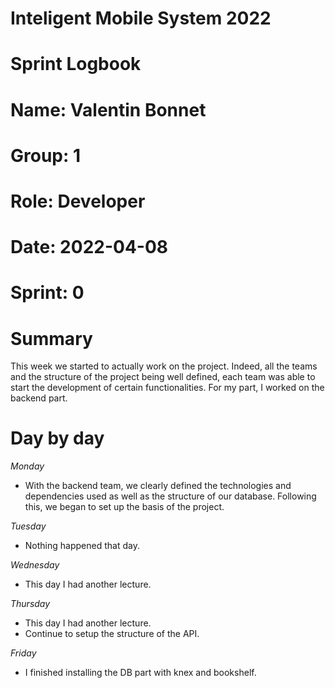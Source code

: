 #
# **Inteligent Mobile System 2022**
#
#
#
# **Sprint Logbook**
# **Name:	Valentin Bonnet**
# **Group:	1**
# **Role:	Developer**
# **Date:	2022-04-08**
# **Sprint: 	0**
#
# **Summary**
This week we started to actually work on the project. Indeed, all the teams and the structure of the project being well defined, each team was able to start the development of certain functionalities. For my part, I worked on the backend part.

# **Day by day**
*Monday*
- With the backend team, we clearly defined the technologies and dependencies used as well as the structure of our database. Following this, we began to set up the basis of the project.

*Tuesday*
- Nothing happened that day.

*Wednesday*
- This day I had another lecture.

*Thursday*
- This day I had another lecture.
- Continue to setup the structure of the API.

*Friday*
- I finished installing the DB part with knex and bookshelf.
